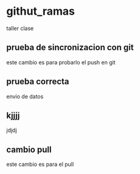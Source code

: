 # githut_ramas
taller clase
## prueba de sincronizacion con git 
este cambio es para probarlo el push en git 
## prueba correcta
envio de datos 
## kjjjj 
jdjdj
## cambio pull
este cambio es para el pull
